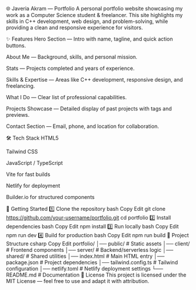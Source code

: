 🌐 Javeria Akram — Portfolio
A personal portfolio website showcasing my work as a Computer Science student & freelancer. This site highlights my skills in C++ development, web design, and problem-solving, while providing a clean and responsive experience for visitors.

✨ Features
Hero Section — Intro with name, tagline, and quick action buttons.

About Me — Background, skills, and personal mission.

Stats — Projects completed and years of experience.

Skills & Expertise — Areas like C++ development, responsive design, and freelancing.

What I Do — Clear list of professional capabilities.

Projects Showcase — Detailed display of past projects with tags and previews.

Contact Section — Email, phone, and location for collaboration.

🛠 Tech Stack
HTML5

Tailwind CSS

JavaScript / TypeScript

Vite for fast builds

Netlify for deployment

Builder.io for structured components

🚀 Getting Started
1️⃣ Clone the repository
bash
Copy
Edit
git clone https://github.com/your-username/portfolio.git
cd portfolio
2️⃣ Install dependencies
bash
Copy
Edit
npm install
3️⃣ Run locally
bash
Copy
Edit
npm run dev
4️⃣ Build for production
bash
Copy
Edit
npm run build
📂 Project Structure
csharp
Copy
Edit
portfolio/
│── public/              # Static assets
│── client/              # Frontend components
│── server/              # Backend/serverless logic
│── shared/              # Shared utilities
│── index.html           # Main HTML entry
│── package.json         # Project dependencies
│── tailwind.config.ts   # Tailwind configuration
│── netlify.toml         # Netlify deployment settings
└── README.md            # Documentation
📜 License
This project is licensed under the MIT License — feel free to use and adapt it with attribution.

